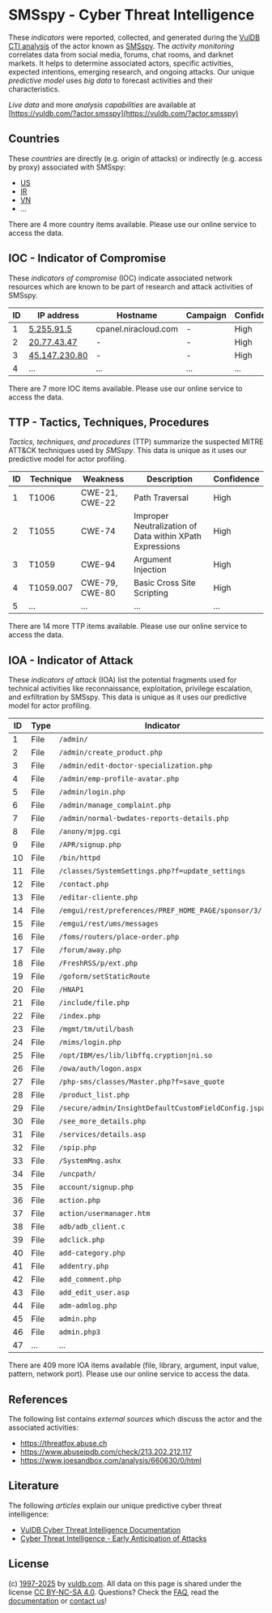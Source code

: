 # SMSspy - Cyber Threat Intelligence

These _indicators_ were reported, collected, and generated during the [VulDB CTI analysis](https://vuldb.com/?kb.cti) of the actor known as [SMSspy](https://vuldb.com/?actor.smsspy). The _activity monitoring_ correlates data from social media, forums, chat rooms, and darknet markets. It helps to determine associated actors, specific activities, expected intentions, emerging research, and ongoing attacks. Our unique _predictive model_ uses _big data_ to forecast activities and their characteristics.

_Live data_ and more _analysis capabilities_ are available at [https://vuldb.com/?actor.smsspy](https://vuldb.com/?actor.smsspy)

## Countries

These _countries_ are directly (e.g. origin of attacks) or indirectly (e.g. access by proxy) associated with SMSspy:

* [US](https://vuldb.com/?country.us)
* [IR](https://vuldb.com/?country.ir)
* [VN](https://vuldb.com/?country.vn)
* ...

There are 4 more country items available. Please use our online service to access the data.

## IOC - Indicator of Compromise

These _indicators of compromise_ (IOC) indicate associated network resources which are known to be part of research and attack activities of SMSspy.

ID | IP address | Hostname | Campaign | Confidence
-- | ---------- | -------- | -------- | ----------
1 | [5.255.91.5](https://vuldb.com/?ip.5.255.91.5) | cpanel.niracloud.com | - | High
2 | [20.77.43.47](https://vuldb.com/?ip.20.77.43.47) | - | - | High
3 | [45.147.230.80](https://vuldb.com/?ip.45.147.230.80) | - | - | High
4 | ... | ... | ... | ...

There are 7 more IOC items available. Please use our online service to access the data.

## TTP - Tactics, Techniques, Procedures

_Tactics, techniques, and procedures_ (TTP) summarize the suspected MITRE ATT&CK techniques used by _SMSspy_. This data is unique as it uses our predictive model for actor profiling.

ID | Technique | Weakness | Description | Confidence
-- | --------- | -------- | ----------- | ----------
1 | T1006 | CWE-21, CWE-22 | Path Traversal | High
2 | T1055 | CWE-74 | Improper Neutralization of Data within XPath Expressions | High
3 | T1059 | CWE-94 | Argument Injection | High
4 | T1059.007 | CWE-79, CWE-80 | Basic Cross Site Scripting | High
5 | ... | ... | ... | ...

There are 14 more TTP items available. Please use our online service to access the data.

## IOA - Indicator of Attack

These _indicators of attack_ (IOA) list the potential fragments used for technical activities like reconnaissance, exploitation, privilege escalation, and exfiltration by SMSspy. This data is unique as it uses our predictive model for actor profiling.

ID | Type | Indicator | Confidence
-- | ---- | --------- | ----------
1 | File | `/admin/` | Low
2 | File | `/admin/create_product.php` | High
3 | File | `/admin/edit-doctor-specialization.php` | High
4 | File | `/admin/emp-profile-avatar.php` | High
5 | File | `/admin/login.php` | High
6 | File | `/admin/manage_complaint.php` | High
7 | File | `/admin/normal-bwdates-reports-details.php` | High
8 | File | `/anony/mjpg.cgi` | High
9 | File | `/APR/signup.php` | High
10 | File | `/bin/httpd` | Medium
11 | File | `/classes/SystemSettings.php?f=update_settings` | High
12 | File | `/contact.php` | Medium
13 | File | `/editar-cliente.php` | High
14 | File | `/emgui/rest/preferences/PREF_HOME_PAGE/sponsor/3/` | High
15 | File | `/emgui/rest/ums/messages` | High
16 | File | `/foms/routers/place-order.php` | High
17 | File | `/forum/away.php` | High
18 | File | `/FreshRSS/p/ext.php` | High
19 | File | `/goform/setStaticRoute` | High
20 | File | `/HNAP1` | Low
21 | File | `/include/file.php` | High
22 | File | `/index.php` | Medium
23 | File | `/mgmt/tm/util/bash` | High
24 | File | `/mims/login.php` | High
25 | File | `/opt/IBM/es/lib/libffq.cryptionjni.so` | High
26 | File | `/owa/auth/logon.aspx` | High
27 | File | `/php-sms/classes/Master.php?f=save_quote` | High
28 | File | `/product_list.php` | High
29 | File | `/secure/admin/InsightDefaultCustomFieldConfig.jspa` | High
30 | File | `/see_more_details.php` | High
31 | File | `/services/details.asp` | High
32 | File | `/spip.php` | Medium
33 | File | `/SystemMng.ashx` | High
34 | File | `/uncpath/` | Medium
35 | File | `account/signup.php` | High
36 | File | `action.php` | Medium
37 | File | `action/usermanager.htm` | High
38 | File | `adb/adb_client.c` | High
39 | File | `adclick.php` | Medium
40 | File | `add-category.php` | High
41 | File | `addentry.php` | Medium
42 | File | `add_comment.php` | High
43 | File | `add_edit_user.asp` | High
44 | File | `adm-admlog.php` | High
45 | File | `admin.php` | Medium
46 | File | `admin.php3` | Medium
47 | ... | ... | ...

There are 409 more IOA items available (file, library, argument, input value, pattern, network port). Please use our online service to access the data.

## References

The following list contains _external sources_ which discuss the actor and the associated activities:

* https://threatfox.abuse.ch
* https://www.abuseipdb.com/check/213.202.212.117
* https://www.joesandbox.com/analysis/660630/0/html

## Literature

The following _articles_ explain our unique predictive cyber threat intelligence:

* [VulDB Cyber Threat Intelligence Documentation](https://vuldb.com/?kb.cti)
* [Cyber Threat Intelligence - Early Anticipation of Attacks](https://www.scip.ch/en/?labs.20201022)

## License

(c) [1997-2025](https://vuldb.com/?kb.changelog) by [vuldb.com](https://vuldb.com/?kb.about). All data on this page is shared under the license [CC BY-NC-SA 4.0](https://creativecommons.org/licenses/by-nc-sa/4.0/). Questions? Check the [FAQ](https://vuldb.com/?kb.faq), read the [documentation](https://vuldb.com/?kb) or [contact us](https://vuldb.com/?contact)!
